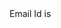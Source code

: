 <html>
  Email Id is <p id="emailStr"></p>
  <script>
    const params = new URLSearchParams(
      window.location.search
    );
    console.log(
      'params are',
      params.toString()
    );
    let varEmailId = 
        params.has( 'emailId' ) ?
        params.get( 'emailId' ) : 
        'Email Id not passed';
    console.log(
        'Email Id is',
        varEmailId.toString()
    );
    document.getElementById( 'emailStr' ).innerHTML = varEmailId.toString();
  </script>
</html>
